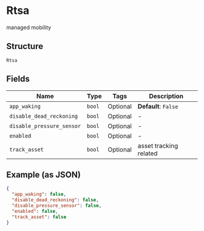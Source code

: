 
# Rtsa

managed mobility

## Structure

`Rtsa`

## Fields

| Name | Type | Tags | Description |
|  --- | --- | --- | --- |
| `app_waking` | `bool` | Optional | **Default**: `False` |
| `disable_dead_reckoning` | `bool` | Optional | - |
| `disable_pressure_sensor` | `bool` | Optional | - |
| `enabled` | `bool` | Optional | - |
| `track_asset` | `bool` | Optional | asset tracking related |

## Example (as JSON)

```json
{
  "app_waking": false,
  "disable_dead_reckoning": false,
  "disable_pressure_sensor": false,
  "enabled": false,
  "track_asset": false
}
```


